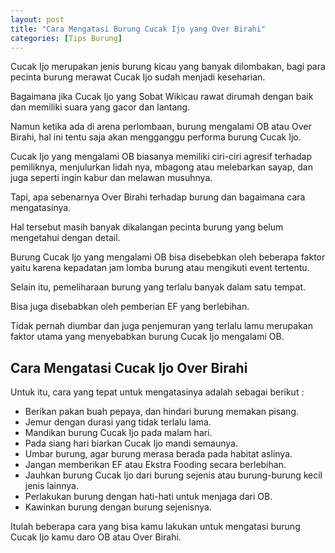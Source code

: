 ```yaml
---
layout: post
title: "Cara Mengatasi Burung Cucak Ijo yang Over Birahi"
categories: [Tips Burung]
---
```


Cucak Ijo merupakan jenis burung kicau yang banyak dilombakan, bagi para pecinta burung merawat Cucak Ijo sudah menjadi keseharian.

Bagaimana jika Cucak Ijo yang Sobat Wikicau rawat dirumah dengan baik dan memiliki suara yang gacor dan lantang.

Namun ketika ada di arena perlombaan, burung mengalami OB atau Over Birahi, hal ini tentu saja akan mengganggu performa burung Cucak Ijo.

Cucak Ijo yang mengalami OB biasanya memiliki ciri-ciri agresif terhadap pemiliknya, menjulurkan lidah nya, mbagong atau melebarkan sayap, dan juga seperti ingin kabur dan melawan musuhnya.

Tapi, apa sebenarnya Over Birahi terhadap burung dan bagaimana cara mengatasinya.

Hal tersebut masih banyak dikalangan pecinta burung yang belum mengetahui dengan detail.

Burung Cucak Ijo yang mengalami OB bisa disebebkan oleh beberapa faktor yaitu karena kepadatan jam lomba burung atau mengikuti event tertentu.

Selain itu, pemeliharaan burung yang terlalu banyak dalam satu tempat.

Bisa juga disebabkan oleh pemberian EF yang berlebihan.

Tidak pernah diumbar dan juga penjemuran yang terlalu lamu merupakan faktor utama yang menyebabkan burung Cucak Ijo mengalami OB.

## Cara Mengatasi Cucak Ijo Over Birahi

Untuk itu, cara yang tepat untuk mengatasinya adalah sebagai berikut :

- Berikan pakan buah pepaya, dan hindari burung memakan pisang.
- Jemur dengan durasi yang tidak terlalu lama.
- Mandikan burung Cucak Ijo pada malam hari.
- Pada siang hari biarkan Cucak Ijo mandi semaunya.
- Umbar burung, agar burung merasa berada pada habitat aslinya.
- Jangan memberikan EF atau Ekstra Fooding secara berlebihan.
- Jauhkan burung Cucak Ijo dari burung sejenis atau burung-burung kecil jenis lainnya.
- Perlakukan burung dengan hati-hati untuk menjaga dari OB.
- Kawinkan burung dengan burung sejenisnya.

Itulah beberapa cara yang bisa kamu lakukan untuk mengatasi burung Cucak Ijo kamu daro OB atau Over Birahi.